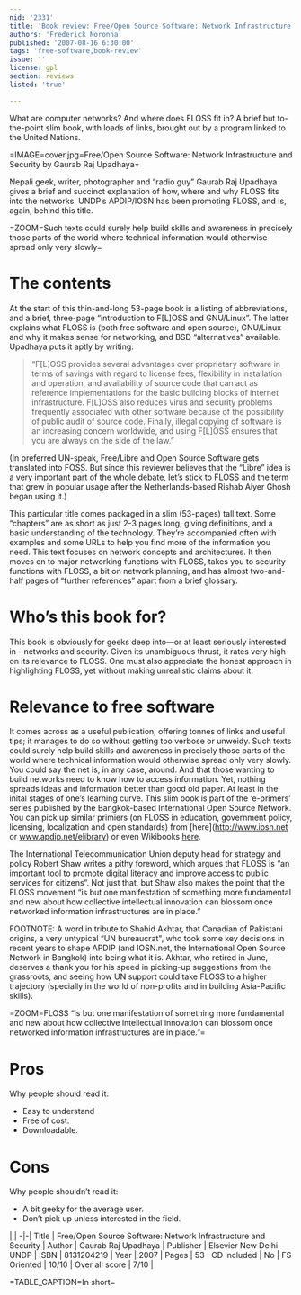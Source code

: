 ```yaml
---
nid: '2331'
title: 'Book review: Free/Open Source Software: Network Infrastructure and Security by <i>Gaurab Raj Upadhyaya</i>'
authors: 'Frederick Noronha'
published: '2007-08-16 6:30:00'
tags: 'free-software,book-review'
issue: ''
license: gpl
section: reviews
listed: 'true'

---
```

What are computer networks? And where does FLOSS fit in? A brief but to-the-point slim book, with loads of links, brought out by a program linked to the United Nations.


<!--break-->



=IMAGE=cover.jpg=Free/Open Source Software: Network Infrastructure and Security by Gaurab Raj Upadhaya=

Nepali geek, writer, photographer and “radio guy” Gaurab Raj Upadhaya gives a brief and succinct explanation of how, where and why FLOSS fits into the networks. UNDP’s APDIP/IOSN has been promoting FLOSS, and is, again, behind this title.


=ZOOM=Such texts could surely help build skills and awareness in precisely those parts of the world where technical information would otherwise spread only very slowly=


# The contents

At the start of this thin-and-long 53-page book is a listing of abbreviations, and a brief, three-page “introduction to F[L]OSS and GNU/Linux”. The latter explains what FLOSS is (both free software and open source), GNU/Linux and why it makes sense for networking, and BSD “alternatives” available. Upadhaya puts it aptly by writing:


>“F[L]OSS provides several advantages over proprietary software in terms of savings with regard to license fees, flexibility in installation and operation, and availability of source code that can act as reference implementations for the basic building blocks of internet infrastructure. F[L]OSS also reduces virus and security problems frequently associated with other software because of the possibility of public audit of source code. Finally, illegal copying of software is an increasing concern worldwide, and using F[L]OSS ensures that you are always on the side of the law.”

(In preferred UN-speak, Free/Libre and Open Source Software gets translated into FOSS. But since this reviewer believes that the “Libre” idea is a very important part of the whole debate, let’s stick to FLOSS and the term that grew in popular usage after the Netherlands-based Rishab Aiyer Ghosh began using it.)

This particular title comes packaged in a slim (53-pages) tall text. Some “chapters” are as short as just 2-3 pages long, giving definitions, and a basic understanding of the technology. They’re accompanied often with examples and some URLs to help you find more of the information you need. This text focuses on network concepts and architectures. It then moves on to major networking functions with FLOSS, takes you to security functions with FLOSS, a bit on network planning, and has almost two-and-half pages of “further references” apart from a brief glossary.


# Who’s this book for?

This book is obviously for geeks deep into—or at least seriously interested in—networks and security. Given its unambiguous thrust, it rates very high on its relevance to FLOSS. One must also appreciate the honest approach in highlighting FLOSS, yet without making unrealistic claims about it.


# Relevance to free software

It comes across as a useful publication, offering tonnes of links and useful tips; it manages to do so without getting too verbose or unweidy. Such texts could surely help build skills and awareness in precisely those parts of the world where technical information would otherwise spread only very slowly. You could say the net is, in any case, around. And that those wanting to build networks need to know how to access information. Yet, nothing spreads ideas and information better than good old paper. At least in the inital stages of one’s learning curve. This slim book is part of the ‘e-primers’ series published by the Bangkok-based International Open Source Network. You can pick up similar primiers (on FLOSS in education, government policy, licensing, localization and open standards) from [here](http://www.iosn.net or www.apdip.net/elibrary) or even Wikibooks [here](http://en.wikibooks.org/wiki/Category:APDIP_Books).

The International Telecommunication Union deputy head for strategy and policy Robert Shaw writes a pithy foreword, which argues that FLOSS is “an important tool to promote digital literacy and improve access to public services for citizens”. Not just that, but Shaw also makes the point that the FLOSS movement “is but one manifestation of something more fundamental and new about how collective intellectual innovation can blossom once networked information infrastructures are in place.”

FOOTNOTE: A word in tribute to Shahid Akhtar, that Canadian of Pakistani origins, a very untypical “UN bureaucrat", who took some key decisions in recent years to shape APDIP (and IOSN.net, the International Open Source Network in Bangkok) into being what it is. Akhtar, who retired in June, deserves a thank you for his speed in picking-up suggestions from the grassroots, and seeing how UN support could take FLOSS to a higher trajectory (specially in the world of non-profits and in building Asia-Pacific skills).


=ZOOM=FLOSS “is but one manifestation of something more fundamental and new about how collective intellectual innovation can blossom once networked information infrastructures are in place.”=


# Pros

Why people should read it:


* Easy to understand
* Free of cost.
* Downloadable.


# Cons

Why people shouldn’t read it:


* A bit geeky for the average user.
* Don’t pick up unless interested in the field.


 | |
-|-|
Title | Free/Open Source Software: Network Infrastructure and Security | 
Author | Gaurab Raj Upadhaya | 
Publisher | Elsevier New Delhi-UNDP | 
ISBN | 8131204219 | 
Year | 2007 | 
Pages | 53 | 
CD included | No | 
FS Oriented | 10/10 | 
Over all score | 7/10 | 

=TABLE_CAPTION=In short=

